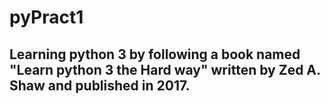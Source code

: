 # pyPract1

## Learning python 3 by following a book named "Learn python 3 the Hard way" written by **Zed A. Shaw** and published in 2017.